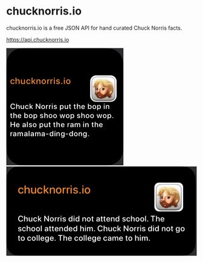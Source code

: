 # chucknorris.io
chucknorris.io is a free JSON API for hand curated Chuck Norris facts. 

https://api.chucknorris.io

![Screenshot](chucknorris_small.jpg)
![Screenshot](chucknorris_medium.jpg)
